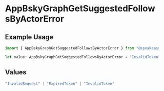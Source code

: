 # AppBskyGraphGetSuggestedFollowsByActorError

## Example Usage

```typescript
import { AppBskyGraphGetSuggestedFollowsByActorError } from "@speakeasy-api/bluesky/models/errors";

let value: AppBskyGraphGetSuggestedFollowsByActorError = "InvalidToken";
```

## Values

```typescript
"InvalidRequest" | "ExpiredToken" | "InvalidToken"
```